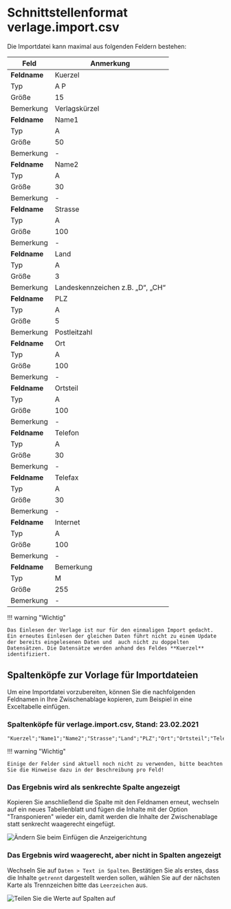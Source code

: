 # Schnittstellenformat verlage.import.csv

Die Importdatei kann maximal aus folgenden Feldern bestehen:

Feld|Anmerkung
---|---
**Feldname**|  Kuerzel
Typ|  A P
Größe| 15
Bemerkung|  Verlagskürzel
**Feldname**|  Name1
Typ|  A
Größe| 50
Bemerkung| -
**Feldname**|  Name2
Typ|  A
Größe| 30
Bemerkung| -
**Feldname**|  Strasse
Typ|  A
Größe| 100
Bemerkung| -
**Feldname**|  Land
Typ|  A
Größe| 3
Bemerkung|  Landeskennzeichen z.B. „D“, „CH“
**Feldname**|  PLZ
Typ|  A
Größe| 5
Bemerkung| Postleitzahl
**Feldname**|  Ort
Typ|  A
Größe| 100
Bemerkung| -
**Feldname**|  Ortsteil
Typ|  A
Größe| 100
Bemerkung| -
**Feldname**|  Telefon
Typ|  A
Größe| 30
Bemerkung| -
**Feldname**|  Telefax
Typ|  A
Größe| 30
Bemerkung| -
**Feldname**|  Internet
Typ|  A
Größe| 100
Bemerkung| -
**Feldname**| Bemerkung
Typ|  M
Größe| 255
Bemerkung| -

!!! warning "Wichtig"

    Das Einlesen der Verlage ist nur für den einmaligen Import gedacht. Ein erneutes Einlesen der gleichen Daten führt nicht zu einem Update der bereits eingelesenen Daten und  auch nicht zu doppelten Datensätzen. Die Datensätze werden anhand des Feldes **Kuerzel** identifiziert.

## Spaltenköpfe zur Vorlage für Importdateien

Um eine Importdatei vorzubereiten, können Sie die nachfolgenden Feldnamen in Ihre Zwischenablage kopieren, zum Beispiel in eine Exceltabelle einfügen.

### Spaltenköpfe für verlage.import.csv, Stand: 23.02.2021

```
"Kuerzel";"Name1";"Name2";"Strasse";"Land";"PLZ";"Ort";"Ortsteil";"Telefon";"Telefax";"Internet";"Bemerkung"
```

!!! warning "Wichtig"

    Einige der Felder sind aktuell noch nicht zu verwenden, bitte beachten Sie die Hinweise dazu in der Beschreibung pro Feld! 

### Das Ergebnis wird als senkrechte Spalte angezeigt

Kopieren Sie anschließend die Spalte mit den Feldnamen erneut, wechseln auf ein neues Tabellenblatt und fügen die Inhalte mit der Option "Transponieren" wieder ein, damit werden die Inhalte der Zwischenablage statt senkrecht waagerecht eingefügt.

![Ändern Sie beim Einfügen die Anzeigerichtung](/assets/images/importe/magimp-8.png)

### Das Ergebnis wird waagerecht, aber nicht in Spalten angezeigt

Wechseln Sie auf `Daten > Text in Spalten`. Bestätigen Sie als erstes, dass die Inhalte `getrennt` dargestellt werden sollen, wählen Sie auf der nächsten Karte als Trennzeichen bitte das ``Leerzeichen`` aus.

![Teilen Sie die Werte auf Spalten auf](/assets/images/importe/magimp-9.png)

